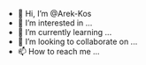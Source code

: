 - 👋 Hi, I’m @Arek-Kos
- 👀 I’m interested in ...
- 🌱 I’m currently learning ...
- 💞️ I’m looking to collaborate on ...
- 📫 How to reach me ...

<!---
Arek-Kos/Arek-Kos is a ✨ special ✨ repository because its `README.md` (this file) appears on your GitHub profile.
You can click the Preview link to take a look at your changes.
--->
